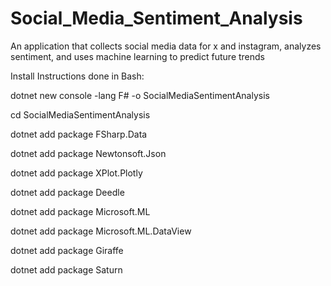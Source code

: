 # Social_Media_Sentiment_Analysis
An application that collects social media data for x and instagram, analyzes sentiment, and uses machine learning to predict future trends


Install Instructions done in Bash:

dotnet new console -lang F# -o SocialMediaSentimentAnalysis

cd SocialMediaSentimentAnalysis

dotnet add package FSharp.Data

dotnet add package Newtonsoft.Json

dotnet add package XPlot.Plotly

dotnet add package Deedle

dotnet add package Microsoft.ML

dotnet add package Microsoft.ML.DataView

dotnet add package Giraffe

dotnet add package Saturn
